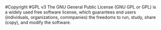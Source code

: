 #Copyright
#GPL v3
The GNU General Public License (GNU GPL or GPL) is a widely used free software license, which guarantees end users (individuals, organizations, commpanies) the freedoms to run, study, share (copy), and modify the software.
